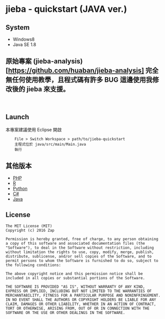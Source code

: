 # jieba - quickstart (JAVA ver.)

## System

* Windows8
* Java SE 1.8

## 原始專案 (jieba-analysis)[https://github.com/huaban/jieba-analysis] 完全無任何使用教學，且程式碼有許多 BUG 這邊使用我修改後的 jieba 來支援。


<br>

## Launch
本專案建議使用 Eclipse 開啟
```
	File > Switch Workspace > path/to/jieba-quickstart
	主程式位於 java/src/main/Main.java
	執行
```


## 其他版本
* [PHP](https://github.com/LinZap/jieba-quickstart/tree/master/php)
* [R](https://github.com/LinZap/jieba-quickstart/tree/master/R)
* [Python](https://github.com/LinZap/jieba-quickstart/tree/master/python)
* [C#](https://github.com/LinZap/jieba-quickstart/tree/master/C-sharp)
* [Java](https://github.com/LinZap/jieba-quickstart/tree/master/java)


## License

```
The MIT License (MIT)
Copyright (c) 2016 Zap

Permission is hereby granted, free of charge, to any person obtaining a copy of this software and associated documentation files (the "Software"), to deal in the Software without restriction, including without limitation the rights to use, copy, modify, merge, publish, distribute, sublicense, and/or sell copies of the Software, and to permit persons to whom the Software is furnished to do so, subject to the following conditions:

The above copyright notice and this permission notice shall be included in all copies or substantial portions of the Software.

THE SOFTWARE IS PROVIDED "AS IS", WITHOUT WARRANTY OF ANY KIND, EXPRESS OR IMPLIED, INCLUDING BUT NOT LIMITED TO THE WARRANTIES OF MERCHANTABILITY, FITNESS FOR A PARTICULAR PURPOSE AND NONINFRINGEMENT. IN NO EVENT SHALL THE AUTHORS OR COPYRIGHT HOLDERS BE LIABLE FOR ANY CLAIM, DAMAGES OR OTHER LIABILITY, WHETHER IN AN ACTION OF CONTRACT, TORT OR OTHERWISE, ARISING FROM, OUT OF OR IN CONNECTION WITH THE SOFTWARE OR THE USE OR OTHER DEALINGS IN THE SOFTWARE.
```